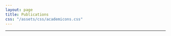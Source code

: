 ```yaml
---
layout: page
title: Publications
css: "/assets/css/academicons.css"
---
```

---
<div style="text-align: center">
<a target="_blank" href="https://scholar.google.co.in/citations?user=J5u1v6QAAAAJ&hl=en"><span class="ai ai-google-scholar-square ai-1x" style="color:#000000" aria-hidden="true"></span></a> 
</div>



